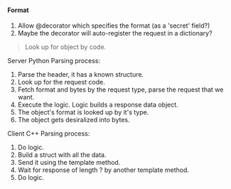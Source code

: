 #### Format

1. Allow @decorator which specifies the format (as a 'secret' field?)
2. Maybe the decorator will auto-register the request in a dictionary?

> Look up for object by code.

Server Python Parsing process:

1. Parse the header, it has a known structure.
2. Look up for the request code.
3. Fetch format and bytes by the request type, parse the request that we want.
4. Execute the logic. Logic builds a response data object.
5. The object's format is looked up by it's type. 
6. The object gets desiralized into bytes.



Client C++ Parsing process:

1. Do logic.
2. Build a struct with all the data.
3. Send it using the template method.
4. Wait for response of length ? by another template method.
5. Do logic.